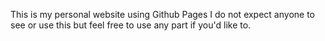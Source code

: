 This is my personal website using Github Pages
I do not expect anyone to see or use this but feel free to use any part if you'd like to.
